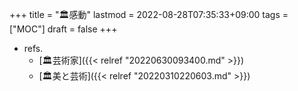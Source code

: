 +++
title = "🏛感動"
lastmod = 2022-08-28T07:35:33+09:00
tags = ["MOC"]
draft = false
+++

-   refs.
    -   [🏛芸術家]({{< relref "20220630093400.md" >}})
    -   [🏛美と芸術]({{< relref "20220310220603.md" >}})
